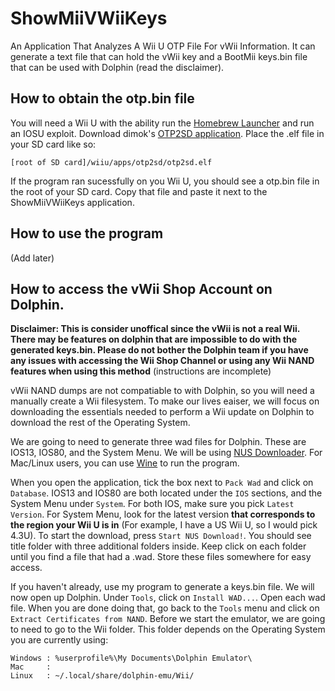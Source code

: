 # ShowMiiVWiiKeys
An Application That Analyzes A Wii U OTP File For vWii Information. It can generate a text file that can hold the vWii key and a BootMii keys.bin file that can be used with Dolphin (read the disclaimer).

## How to obtain the otp.bin file
You will need a Wii U with the ability run the [Homebrew Launcher](https://github.com/dimok789/homebrew_launcher/releases) and run an IOSU exploit. Download dimok's [OTP2SD application](https://github.com/dimok789/otp2sd_dumper/releases). Place the .elf file in your SD card like so:

```
[root of SD card]/wiiu/apps/otp2sd/otp2sd.elf
```
If the program ran sucessfully on you Wii U, you should see a otp.bin file in the root of your SD card. Copy that file and paste it next to the ShowMiiVWiiKeys application.

## How to use the program
(Add later)

## How to access the vWii Shop Account on Dolphin.
**Disclaimer: This is consider unoffical since the vWii is not a real Wii. There may be features on dolphin that are impossible to do with the generated keys.bin. Please do not bother the Dolphin team if you have any issues with accessing the Wii Shop Channel or using any Wii NAND features when using this method**
(instructions are incomplete)

vWii NAND dumps are not compatiable to with Dolphin, so you will need a manually create a Wii filesystem. To make our lives eaiser, we will focus on downloading the essentials needed to perform a Wii update on Dolphin to download the rest of the Operating System.

We are going to need to generate three wad files for Dolphin. These are IOS13, IOS80, and the System Menu. We will be using [NUS Downloader](http://wiibrew.org/wiki/NUS_Downloader). For Mac/Linux users, you can use [Wine](https://www.winehq.org/) to run the program.

When you open the application, tick the box next to `Pack Wad` and click on `Database`. IOS13 and IOS80 are both located under the `IOS` sections, and the System Menu under `System`. For both IOS, make sure you pick `Latest Version`. For System Menu, look for the latest version **that corresponds to the region your Wii U is in** (For example, I have a US Wii U, so I would pick 4.3U). To start the download, press `Start NUS Download!`. You should see title folder with three additional folders inside. Keep click on each folder until you find a file that had a .wad. Store these files somewhere for easy access.

If you haven't already, use my program to generate a keys.bin file. We will now open up Dolphin. Under `Tools`, click on `Install WAD...`. Open each wad file. When you are done doing that, go back to the `Tools` menu and click on `Extract Certificates from NAND`. Before we start the emulator, we are going to need to go to the Wii folder. This folder depends on the Operating System you are currently using:

```
Windows : %userprofile%\My Documents\Dolphin Emulator\
Mac     : 
Linux   : ~/.local/share/dolphin-emu/Wii/
```